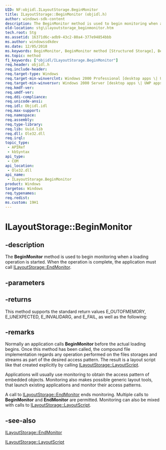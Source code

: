 ```yaml
---
UID: NF:objidl.ILayoutStorage.BeginMonitor
title: ILayoutStorage::BeginMonitor (objidl.h)
author: windows-sdk-content
description: The BeginMonitor method is used to begin monitoring when a loading operation is started. When the operation is complete, the application must call ILayoutStorage::EndMonitor.
old-location: stg\ilayoutstorage_beginmonitor.htm
tech.root: Stg
ms.assetid: 16371d6c-adb9-43c2-80a4-377e94854bbb
ms.author: windowssdkdev
ms.date: 12/05/2018
ms.keywords: BeginMonitor, BeginMonitor method [Structured Storage], BeginMonitor method [Structured Storage],ILayoutStorage interface, ILayoutStorage interface [Structured Storage],BeginMonitor method, ILayoutStorage.BeginMonitor, ILayoutStorage::BeginMonitor, _stg_ilayoutstorage_beginmonitor, objidl/ILayoutStorage::BeginMonitor, stg.ilayoutstorage_beginmonitor
ms.topic: method
f1_keywords: ["objidl/ILayoutStorage.BeginMonitor"]
req.header: objidl.h
req.include-header: 
req.target-type: Windows
req.target-min-winverclnt: Windows 2000 Professional [desktop apps \| UWP apps]
req.target-min-winversvr: Windows 2000 Server [desktop apps \| UWP apps]
req.kmdf-ver: 
req.umdf-ver: 
req.ddi-compliance: 
req.unicode-ansi: 
req.idl: Objidl.idl
req.max-support: 
req.namespace: 
req.assembly: 
req.type-library: 
req.lib: Uuid.lib
req.dll: Ole32.dll
req.irql: 
topic_type:
 - APIRef
 - kbSyntax
api_type:
 - COM
api_location:
 - Ole32.dll
api_name:
 - ILayoutStorage.BeginMonitor
product: Windows
targetos: Windows
req.typenames: 
req.redist: 
ms.custom: 19H1
---
```


# ILayoutStorage::BeginMonitor


## -description


The <b>BeginMonitor</b> method is used to begin monitoring when a loading operation is started. When the operation is complete, the application must call 
<a href="https://docs.microsoft.com/windows/desktop/api/objidl/nf-objidl-ilayoutstorage-endmonitor">ILayoutStorage::EndMonitor</a>.


## -parameters






## -returns



This method supports the standard return values E_OUTOFMEMORY, E_UNEXPECTED, E_INVALIDARG, and E_FAIL, as well as the following:




## -remarks



Normally an application calls 
<b>BeginMonitor</b> before the actual loading begins. Once this method has been called, the compound file implementation regards any operation performed on the files storages and streams as part of the desired access pattern. The result is a layout script like that created explicitly by calling 
<a href="https://docs.microsoft.com/windows/desktop/api/objidl/nf-objidl-ilayoutstorage-layoutscript">ILayoutStorage::LayoutScript</a>.

Applications will usually use monitoring to obtain the access pattern of embedded objects. Monitoring also makes possible generic layout tools,  that launch existing applications and monitor their access patterns.

A call to 
<a href="https://docs.microsoft.com/windows/desktop/api/objidl/nf-objidl-ilayoutstorage-endmonitor">ILayoutStorage::EndMonitor</a> ends monitoring. Multiple calls to 
<b>BeginMonitor</b> and
<b>EndMonitor</b> are permitted. Monitoring can also be mixed with calls to 
<a href="https://docs.microsoft.com/windows/desktop/api/objidl/nf-objidl-ilayoutstorage-layoutscript">ILayoutStorage::LayoutScript</a>.




## -see-also




<a href="https://docs.microsoft.com/windows/desktop/api/objidl/nf-objidl-ilayoutstorage-endmonitor">ILayoutStorage::EndMonitor</a>



<a href="https://docs.microsoft.com/windows/desktop/api/objidl/nf-objidl-ilayoutstorage-layoutscript">ILayoutStorage::LayoutScript</a>
 

 

